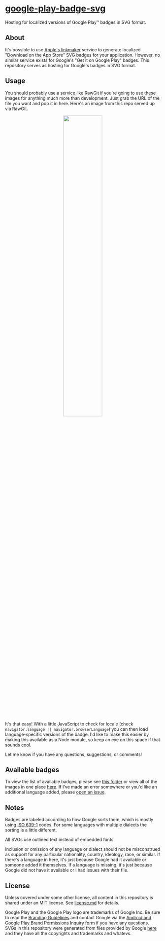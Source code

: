 [google-play-badge-svg](http://steverichey.github.io/google-play-badge-svg/)
=====================

Hosting for localized versions of Google Play™ badges in SVG format.

## About

It's possible to use [Apple's linkmaker](https://linkmaker.itunes.apple.com/us/) service to generate localized "Download on the App Store" SVG badges for your application. However, no similar service exists for Google's "Get it on Google Play" badges. This repository serves as hosting for Google's badges in SVG format.

## Usage

You should probably use a service like [RawGit](https://rawgit.com/) if you're going to use these images for anything much more than development. Just grab the URL of the file you want and pop it in here. Here's an image from this repo served up via RawGit.

<p align="center">
<img src="https://cdn.rawgit.com/steverichey/google-play-badge-svg/master/img/fr_get.svg" width="50%">
</p>

It's that easy! With a little JavaScript to check for locale (check `navigator.language || navigator.browserLanguage`) you can then load language-specific versions of the badge. I'd like to make this easier by making this available as a Node module, so keep an eye on this space if that sounds cool.

Let me know if you have any questions, suggestions, or comments!

## Available badges

To view the list of available badges, please see [this folder](https://github.com/steverichey/google-play-badge-svg/tree/master/img) or view all of the images in one place [here](http://steverichey.github.io/google-play-badge-svg/all.html). If I've made an error somewhere or you'd like an additional language added, please [open an issue](https://github.com/steverichey/google-play-badge-svg/issues).

## Notes

Badges are labeled according to how Google sorts them, which is mostly using [ISO 639-1](http://en.wikipedia.org/wiki/List_of_ISO_639-1_codes) codes. For some languages with multiple dialects the sorting is a little different.

All SVGs use outlined text instead of embedded fonts.

Inclusion or omission of any language or dialect should not be misconstrued as support for any particular nationality, country, ideology, race, or similar. If there's a language in here, it's just because Google had it available or someone added it themselves. If a language is missing, it's just because Google did not have it available or I had issues with their file.

## License

Unless covered under some other license, all content in this repository is shared under an MIT license. See [license.md](./license.md) for details.

Google Play and the Google Play logo are trademarks of Google Inc. Be sure to read the [Branding Guidelines](https://developer.android.com/distribute/tools/promote/brand.html) and contact Google via the [Android and Google Play Brand Permissions Inquiry form](https://support.google.com/googleplay/contact/brand_developer) if you have any questions. SVGs in this repository were generated from files provided by Google [here](https://play.google.com/intl/en_us/badges/) and they have all the copyrights and trademarks and whatevs.
